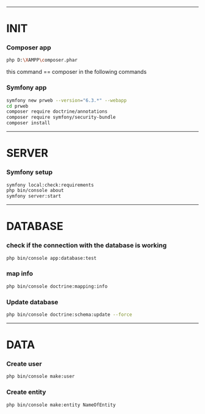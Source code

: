 ------------------------------------------------
# INIT

### Composer app
```bash
php D:\XAMPP\composer.phar
```
this command == composer in the following commands

### Symfony app
```bash
symfony new prweb --version="6.3.*" --webapp
cd prweb
composer require doctrine/annotations
composer require symfony/security-bundle 
composer install
```

------------------------------------------------
# SERVER

### Symfony setup
```bash
symfony local:check:requirements
php bin/console about
symfony server:start
```

------------------------------------------------
# DATABASE

### check if the connection with the database is working
```bash
php bin/console app:database:test
```

### map info
```bash
php bin/console doctrine:mapping:info
```

### Update database
```bash
php bin/console doctrine:schema:update --force
```

------------------------------------------------
# DATA

### Create user
```bash
php bin/console make:user
```

### Create entity
```bash
php bin/console make:entity NameOfEntity
```
